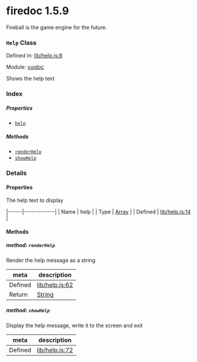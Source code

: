 
# firedoc 1.5.9

Fireball is the game engine for the future.

### `Help` Class


Defined in: [lib/help.js:8](../files/lib/help.js.js)

Module: [yuidoc](../modules/yuidoc.md)




Shows the help text

### Index

##### Properties

  - [`help`](#property-help)



##### Methods

  - [`renderHelp`](#method-renderhelp)
  - [`showHelp`](#method-showhelp)





### Details


#### Properties


The help text to display

|------|-------------|
| Name | help    |
| Type | <a href="https://developer.mozilla.org/en/JavaScript/Reference/Global_Objects/Array" class="crosslink external" target="_blank">Array</a> |
| Defined | [lib/help.js:14](../files/lib_help.js.md#l14) |






<!-- Method Block -->
#### Methods


##### method: `renderHelp`

Render the help message as a string

| meta | description |
|------|-------------|
| Defined | [lib/help.js:62](../files/lib_help.js.md#l62) |
| Return 		 | <a href="https://developer.mozilla.org/en/JavaScript/Reference/Global_Objects/String" class="crosslink external" target="_blank">String</a> 



##### method: `showHelp`

Display the help message, write it to the screen and exit

| meta | description |
|------|-------------|
| Defined | [lib/help.js:72](../files/lib_help.js.md#l72) |




